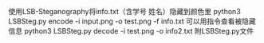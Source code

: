 使用LSB-Steganography将info.txt（含学号 姓名）隐藏到颜色里
python3 LSBSteg.py encode -i input.png -o test.png -f info.txt
可以用指令查看被隐藏信息
python3 LSBSteg.py decode -i test.png -o info2.txt
附LSBSteg.py文件